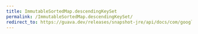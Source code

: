 ```yaml
---
title: ImmutableSortedMap.descendingKeySet
permalink: /ImmutableSortedMap.descendingKeySet/
redirect_to: https://guava.dev/releases/snapshot-jre/api/docs/com/google/common/collect/ImmutableSortedMap.html#descendingKeySet--
---
```

